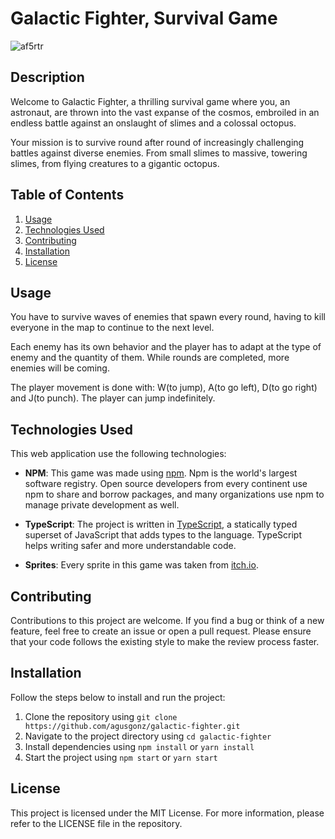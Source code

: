 # Galactic Fighter, Survival Game
![af5rtr](https://github.com/agusgonz/galactic-fighter/assets/85971847/20a26a3d-6488-452d-a8e0-2bace250559b)

## Description

Welcome to Galactic Fighter, a thrilling survival game where you, an astronaut, are thrown into the vast expanse of the cosmos, embroiled in an endless battle against an onslaught of slimes and a colossal octopus.

Your mission is to survive round after round of increasingly challenging battles against diverse enemies. From small slimes to massive, towering slimes, from flying creatures to a gigantic octopus.

## Table of Contents

1. [Usage](#usage)
2. [Technologies Used](#technologies-used)
3. [Contributing](#contributing)
4. [Installation](#installation)
5. [License](#license)

## Usage

You have to survive waves of enemies that spawn every round, having to kill everyone in the map to continue to the next level.

Each enemy has its own behavior and the player has to adapt at the type of enemy and the quantity of them. While rounds are completed, more enemies will be coming.

The player movement is done with: W(to jump), A(to go left), D(to go right) and J(to punch). The player can jump indefinitely.

## Technologies Used

This web application use the following technologies:

- **NPM**: This game was made using [npm](https://www.npmjs.com/). Npm is the world's largest software registry. Open source developers from every continent use npm to share and borrow packages, and many organizations use npm to manage private development as well.

- **TypeScript**: The project is written in [TypeScript](https://www.typescriptlang.org/), a statically typed superset of JavaScript that adds types to the language. TypeScript helps writing safer and more understandable code.

- **Sprites**: Every sprite in this game was taken from [itch.io](https://itch.io/).

## Contributing

Contributions to this project are welcome. If you find a bug or think of a new feature, feel free to create an issue or open a pull request. Please ensure that your code follows the existing style to make the review process faster.

## Installation

Follow the steps below to install and run the project:

1. Clone the repository using `git clone https://github.com/agusgonz/galactic-fighter.git`
2. Navigate to the project directory using `cd galactic-fighter`
3. Install dependencies using `npm install` or `yarn install`
4. Start the project using `npm start` or `yarn start`

## License

This project is licensed under the MIT License. For more information, please refer to the LICENSE file in the repository.
